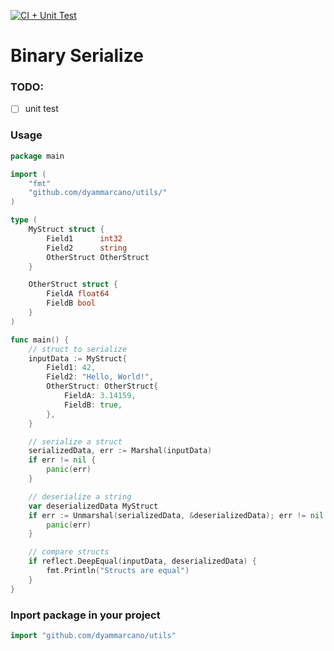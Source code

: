 [![CI + Unit Test](https://github.com/dyammarcano/utils/actions/workflows/ci.yml/badge.svg)](https://github.com/dyammarcano/utils/actions/workflows/ci.yml)

# Binary Serialize

### TODO:

- [ ] unit test 

### Usage

```go
package main

import (
    "fmt"
    "github.com/dyammarcano/utils/"
)

type (
	MyStruct struct {
		Field1      int32
		Field2      string
		OtherStruct OtherStruct
	}

	OtherStruct struct {
		FieldA float64
		FieldB bool
	}
)

func main() {
    // struct to serialize
    inputData := MyStruct{
		Field1: 42,
		Field2: "Hello, World!",
		OtherStruct: OtherStruct{
			FieldA: 3.14159,
			FieldB: true,
		},
	}

    // serialize a struct
	serializedData, err := Marshal(inputData)
    if err != nil {
        panic(err)
    }

    // deserialize a string
    var deserializedData MyStruct
	if err := Unmarshal(serializedData, &deserializedData); err != nil {
        panic(err)
    }

    // compare structs
    if reflect.DeepEqual(inputData, deserializedData) {
        fmt.Println("Structs are equal")
    }
}
```

### Inport package in your project

```go
import "github.com/dyammarcano/utils"
```